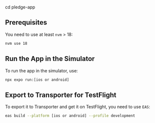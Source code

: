 cd pledge-app
## Prerequisites

You need to use at least `nvm` > 18:
```sh
nvm use 18
```

## Run the App in the Simulator

To run the app in the simulator, use:
```sh
npx expo run:[ios or android]
```

## Export to Transporter for TestFlight

To export it to Transporter and get it on TestFlight, you need to use `EAS`:
```sh
eas build --platform [ios or android] --profile development
```